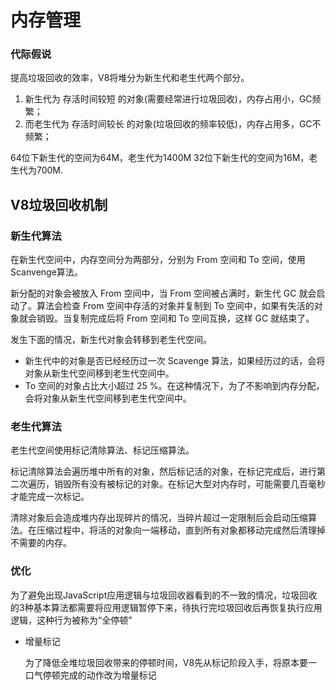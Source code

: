 # 内存管理

### 代际假说

提高垃圾回收的效率，V8将堆分为新生代和老生代两个部分。

1. 新生代为 存活时间较短 的对象(需要经常进行垃圾回收)，内存占用小，GC频繁； 
2. 而老生代为 存活时间较长 的对象(垃圾回收的频率较低)，内存占用多，GC不频繁；

64位下新生代的空间为64M，老生代为1400M 32位下新生代的空间为16M，老生代为700M.

## V8垃圾回收机制

### 新生代算法

在新生代空间中，内存空间分为两部分，分别为 From 空间和 To 空间，使用Scanvenge算法。

新分配的对象会被放入 From 空间中，当 From 空间被占满时，新生代 GC 就会启动了。算法会检查 From 空间中存活的对象并复制到 To 空间中，如果有失活的对象就会销毁。当复制完成后将 From 空间和 To 空间互换，这样 GC 就结束了。

发生下面的情况，新生代对象会转移到老生代空间。

- 新生代中的对象是否已经经历过一次 Scavenge 算法，如果经历过的话，会将对象从新生代空间移到老生代空间中。
- To 空间的对象占比大小超过 25 %。在这种情况下，为了不影响到内存分配，会将对象从新生代空间移到老生代空间中。

### 老生代算法

老生代空间使用标记清除算法、标记压缩算法。

标记清除算法会遍历堆中所有的对象，然后标记活的对象，在标记完成后，进行第二次遍历，销毁所有没有被标记的对象。在标记大型对内存时，可能需要几百毫秒才能完成一次标记。

清除对象后会造成堆内存出现碎片的情况，当碎片超过一定限制后会启动压缩算法。在压缩过程中，将活的对象向一端移动，直到所有对象都移动完成然后清理掉不需要的内存。

### 优化

为了避免出现JavaScript应用逻辑与垃圾回收器看到的不一致的情况，垃圾回收的3种基本算法都需要将应用逻辑暂停下来，待执行完垃圾回收后再恢复执行应用逻辑，这种行为被称为“全停顿”

* 增量标记

  为了降低全堆垃圾回收带来的停顿时间，V8先从标记阶段入手，将原本要一口气停顿完成的动作改为增量标记

  